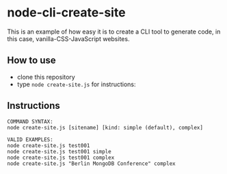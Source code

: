 # node-cli-create-site

This is an example of how easy it is to create a CLI tool to generate code, in this case, vanilla-CSS-JavaScript websites. 

## How to use

- clone this repository
- type `node create-site.js` for instructions:

## Instructions

```
COMMAND SYNTAX:
node create-site.js [sitename] [kind: simple (default), complex]

VALID EXAMPLES:
node create-site.js test001
node create-site.js test001 simple
node create-site.js test001 complex
node create-site.js "Berlin MongoDB Conference" complex
```
